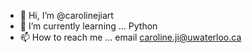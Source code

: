 - 👋 Hi, I’m @carolinejiart
- 🌱 I’m currently learning ... Python
- 📫 How to reach me ... email caroline.ji@uwaterloo.ca

<!---
carolinejiart/carolinejiart is a ✨ special ✨ repository because its `README.md` (this file) appears on your GitHub profile.
You can click the Preview link to take a look at your changes.
--->
